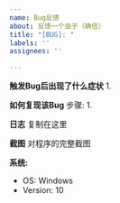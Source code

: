 ```yaml
---
name: Bug反馈
about: 反馈一个虫子（确信）
title: "[BUG]: "
labels: ''
assignees: ''

---
```


**触发Bug后出现了什么症状**
1.

**如何复现该Bug**
步骤:
1. 

**日志**
复制在这里

**截图**
对程序的完整截图

**系统:**
 - OS: Windows
 - Version: 10
